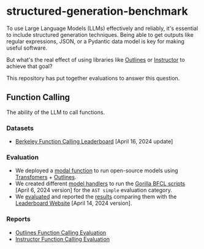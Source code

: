 # structured-generation-benchmark

To use Large Language Models (LLMs) effectively and reliably, it's essential to include structured generation techniques. Being able to get outputs like regular expressions, JSON, or a Pydantic data model is key for making useful software.

But what's the real effect of using libraries like [Outlines](https://github.com/outlines-dev/outlines) or [Instructor](https://github.com/jxnl/instructor/) to achieve that goal?

This repository has put together evaluations to answer this question.

## Function Calling

The ability of the LLM to call functions.

### Datasets

- [Berkeley Function Calling Leaderboard](https://huggingface.co/datasets/gorilla-llm/Berkeley-Function-Calling-Leaderboard/tree/64d44ccd13f3351d17c33951af5ef1bd6e10153c) [April 16, 2024 update]

### Evaluation

- We deployed a [modal function](modal/transformers_outlines.py) to run open-source models using [Transfomers](https://github.com/huggingface/transformers) + [Outlines](https://github.com/outlines-dev/outlines).
- We created different [model handlers](evals/bfcl/scripts) to run the [Gorilla BFCL scripts](https://github.com/ShishirPatil/gorilla/tree/c6221060a9d50d0c7e7705f1ac95b9e5c4a95252) [April 6, 2024 version] for the `AST simple` evaluation category.
- We [evaluated](evals/bfcl/score) and reported the [results](evals/bfcl/result) comparing them with the [Leaderboard Website](https://github.com/ShishirPatil/gorilla/tree/bdd9d0ac13b6d61ebe1cbfed3903cd16939f1d5f) [April 14, 2024 version].

### Reports

- [Outlines Function Calling Evaluation](reports/bfcl_outlines.md)
- [Instructor Function Calling Evaluation](reports/instructor_outlines.md)